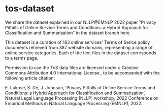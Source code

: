 # tos-dataset

We share the dataset explained in our NLLP@EMNLP 2022 paper "Privacy Pitfalls of Online Service Terms and Conditions: a Hybrid Approach for Classification and Summarization" in the dataset branch here.

This dataset is a curation of 163 online services' Terms of Serice policy documents retrieved from 387 website domains, representing a range of online service categories. Each of the text files in the dataset corresponds to a terms page.

Permission to use the ToS data files are licensed under a Creative Commons Attribution 4.0 International License., to be accompanied with the following article citation:

E. Lukose, S. De, J. Johnson, ‘Privacy Pitfalls of Online Service Terms and Conditions: a Hybrid Approach for Classification and Summarization’, Natural Legal Language Processing (NLLP) workshop, 2022 Conference on Empirical Methods in Natural Language Processing (EMNLP), 2022.
